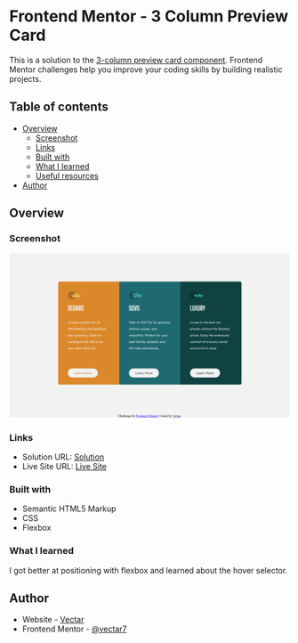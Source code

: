 # Frontend Mentor - 3 Column Preview Card

This is a solution to the [3-column preview card component](https://www.frontendmentor.io/solutions/3-column-card-with-flexbox-and-hover-selector-AAj5ivBLdJ). Frontend Mentor challenges help you improve your coding skills by building realistic projects. 

## Table of contents

- [Overview](#overview)
  - [Screenshot](#screenshot)
  - [Links](#links)
  - [Built with](#built-with)
  - [What I learned](#what-i-learned)
  - [Useful resources](#useful-resources)
- [Author](#author)

## Overview

### Screenshot

![](../images/screenshot.png)

### Links

- Solution URL: [Solution](https://www.frontendmentor.io/solutions/3-column-card-with-flexbox-and-hover-selector-AAj5ivBLdJ)
- Live Site URL: [Live Site](https://vec-frontend-mentor.github.io/2-3column-preview-card-component/)

### Built with

- Semantic HTML5 Markup
- CSS
- Flexbox

### What I learned

I got better at positioning with flexbox and learned about the hover selector.

## Author

- Website - [Vectar](https://github.com/vectar7)
- Frontend Mentor - [@vectar7](https://www.frontendmentor.io/profile/vectar7)